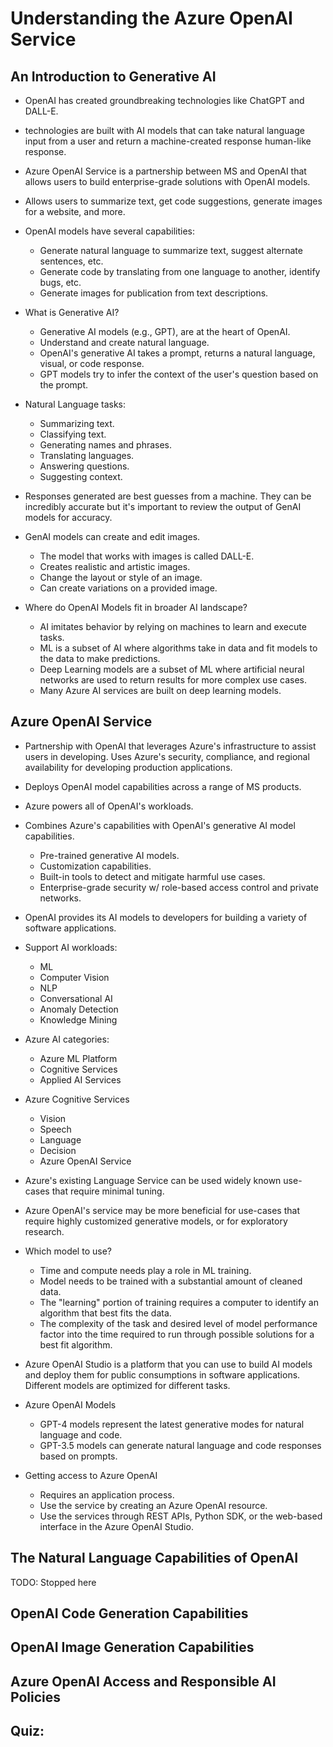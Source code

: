 # Understanding the Azure OpenAI Service

## An Introduction to Generative AI
- OpenAI has created groundbreaking technologies like ChatGPT and DALL-E.
- technologies are built with AI models that can take natural language input from a user and return a machine-created response human-like response.
- Azure OpenAI Service is a partnership between MS and OpenAI that allows users to build enterprise-grade solutions with OpenAI models.
- Allows users to summarize text, get code suggestions, generate images for a website, and more.
- OpenAI models have several capabilities:
    - Generate natural language to summarize text, suggest alternate sentences, etc.
    - Generate code by translating from one language to another, identify bugs, etc.
    - Generate images for publication from text descriptions.

- What is Generative AI?
    - Generative AI models (e.g., GPT), are at the heart of OpenAI.
    - Understand and create natural language.
    - OpenAI's generative AI takes a prompt, returns a natural language, visual, or code response.
    - GPT models try to infer the context of the user's question based on the prompt.

- Natural Language tasks:
    - Summarizing text.
    - Classifying text.
    - Generating names and phrases.
    - Translating languages.
    - Answering questions.
    - Suggesting context.

- Responses generated are best guesses from a machine. They can be incredibly accurate but it's important to review the output of GenAI models for accuracy.

- GenAI models can create and edit images.
    - The model that works with images is called DALL-E.
    - Creates realistic and artistic images.
    - Change the layout or style of an image.
    - Can create variations on a provided image.

- Where do OpenAI Models fit in broader AI landscape?
    - AI imitates behavior by relying on machines to learn and execute tasks.
    - ML is a subset of AI where algorithms take in data and fit models to the data to make predictions.
    - Deep Learning models are a subset of ML where artificial neural networks are used to return results for more complex use cases.
    - Many Azure AI services are built on deep learning models.

## Azure OpenAI Service
- Partnership with OpenAI that leverages Azure's infrastructure to assist users in developing. Uses Azure's security, compliance, and regional availability for developing production applications. 
- Deploys OpenAI model capabilities across a range of MS products. 
- Azure powers all of OpenAI's workloads.

- Combines Azure's capabilities with OpenAI's generative AI model capabilities.
    - Pre-trained generative AI models.
    - Customization capabilities.
    - Built-in tools to detect and mitigate harmful use cases.
    - Enterprise-grade security w/ role-based access control and private networks.

- OpenAI provides its AI models to developers for building a variety of software applications.

- Support AI workloads:
    - ML
    - Computer Vision
    - NLP
    - Conversational AI
    - Anomaly Detection
    - Knowledge Mining

- Azure AI categories:
    - Azure ML Platform
    - Cognitive Services
    - Applied AI Services

- Azure Cognitive Services
    - Vision
    - Speech
    - Language
    - Decision
    - Azure OpenAI Service

- Azure's existing Language Service can be used widely known use-cases that require minimal tuning.
- Azure OpenAI's service may be more beneficial for use-cases that require highly customized generative models, or for exploratory research.

- Which model to use?
    - Time and compute needs play a role in ML training.
    - Model needs to be trained with a substantial amount of cleaned data.
    - The "learning" portion of training requires a computer to identify an algorithm that best fits the data.
    - The complexity of the task and desired level of model performance factor into the time required to run through possible solutions for a best fit algorithm.

- Azure OpenAI Studio is a platform that you can use to build AI models and deploy them for public consumptions in software applications. Different models are optimized for different tasks.

- Azure OpenAI Models
    - GPT-4 models represent the latest generative modes for natural language and code.
    - GPT-3.5 models can generate natural language and code responses based on prompts.

- Getting access to Azure OpenAI
    - Requires an application process.
    - Use the service by creating an Azure OpenAI resource.
    - Use the services through REST APIs, Python SDK, or the web-based interface in the Azure OpenAI Studio.

## The Natural Language Capabilities of OpenAI
TODO: Stopped here

## OpenAI Code Generation Capabilities

## OpenAI Image Generation Capabilities

## Azure OpenAI Access and Responsible AI Policies

## Quiz: